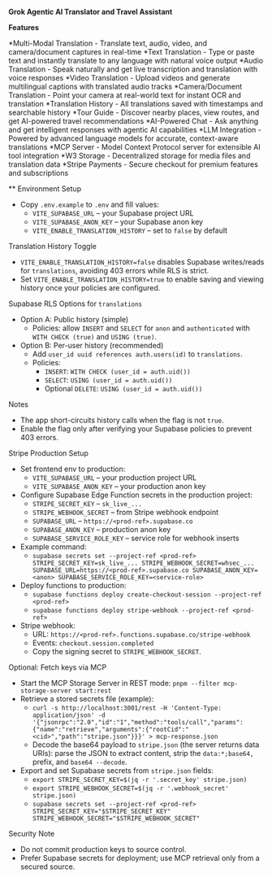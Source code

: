 **Grok Agentic AI Translator and Travel Assistant**

**Features**

*Multi-Modal Translation - Translate text, audio, video, and camera/document captures in real-time
*Text Translation - Type or paste text and instantly translate to any language with natural voice output
*Audio Translation - Speak naturally and get live transcription and translation with voice responses
*Video Translation - Upload videos and generate multilingual captions with translated audio tracks
*Camera/Document Translation - Point your camera at real-world text for instant OCR and translation
*Translation History - All translations saved with timestamps and searchable history
*Tour Guide - Discover nearby places, view routes, and get AI-powered travel recommendations
*AI-Powered Chat - Ask anything and get intelligent responses with agentic AI capabilities
*LLM Integration - Powered by advanced language models for accurate, context-aware translations
*MCP Server - Model Context Protocol server for extensible AI tool integration
*W3 Storage - Decentralized storage for media files and translation data
*Stripe Payments - Secure checkout for premium features and subscriptions

** 
Environment Setup
- Copy `.env.example` to `.env` and fill values:
  - `VITE_SUPABASE_URL` – your Supabase project URL
  - `VITE_SUPABASE_ANON_KEY` – your Supabase anon key
  - `VITE_ENABLE_TRANSLATION_HISTORY` – set to `false` by default

Translation History Toggle
- `VITE_ENABLE_TRANSLATION_HISTORY=false` disables Supabase writes/reads for `translations`, avoiding 403 errors while RLS is strict.
- Set `VITE_ENABLE_TRANSLATION_HISTORY=true` to enable saving and viewing history once your policies are configured.

Supabase RLS Options for `translations`
- Option A: Public history (simple)
  - Policies: allow `INSERT` and `SELECT` for `anon` and `authenticated` with `WITH CHECK (true)` and `USING (true)`.
- Option B: Per-user history (recommended)
  - Add `user_id uuid references auth.users(id)` to `translations`.
  - Policies:
    - `INSERT`: `WITH CHECK (user_id = auth.uid())`
    - `SELECT`: `USING (user_id = auth.uid())`
    - Optional `DELETE`: `USING (user_id = auth.uid())`

Notes
- The app short-circuits history calls when the flag is not `true`.
- Enable the flag only after verifying your Supabase policies to prevent 403 errors.

Stripe Production Setup
- Set frontend env to production:
  - `VITE_SUPABASE_URL` – your production project URL
  - `VITE_SUPABASE_ANON_KEY` – your production anon key
- Configure Supabase Edge Function secrets in the production project:
  - `STRIPE_SECRET_KEY` – `sk_live_...`
  - `STRIPE_WEBHOOK_SECRET` – from Stripe webhook endpoint
  - `SUPABASE_URL` – `https://<prod-ref>.supabase.co`
  - `SUPABASE_ANON_KEY` – production anon key
  - `SUPABASE_SERVICE_ROLE_KEY` – service role for webhook inserts
- Example command:
  - `supabase secrets set --project-ref <prod-ref> STRIPE_SECRET_KEY=sk_live_... STRIPE_WEBHOOK_SECRET=whsec_... SUPABASE_URL=https://<prod-ref>.supabase.co SUPABASE_ANON_KEY=<anon> SUPABASE_SERVICE_ROLE_KEY=<service-role>`
- Deploy functions to production:
  - `supabase functions deploy create-checkout-session --project-ref <prod-ref>`
  - `supabase functions deploy stripe-webhook --project-ref <prod-ref>`
- Stripe webhook:
  - URL: `https://<prod-ref>.functions.supabase.co/stripe-webhook`
  - Events: `checkout.session.completed`
  - Copy the signing secret to `STRIPE_WEBHOOK_SECRET`.

Optional: Fetch keys via MCP
- Start the MCP Storage Server in REST mode: `pnpm --filter mcp-storage-server start:rest`
- Retrieve a stored secrets file (example):
  - `curl -s http://localhost:3001/rest -H 'Content-Type: application/json' -d '{"jsonrpc":"2.0","id":"1","method":"tools/call","params":{"name":"retrieve","arguments":{"rootCid":"<cid>","path":"stripe.json"}}}' > mcp-response.json`
  - Decode the base64 payload to `stripe.json` (the server returns data URIs): parse the JSON to extract content, strip the `data:*;base64,` prefix, and `base64 --decode`.
- Export and set Supabase secrets from `stripe.json` fields:
  - `export STRIPE_SECRET_KEY=$(jq -r '.secret_key' stripe.json)`
  - `export STRIPE_WEBHOOK_SECRET=$(jq -r '.webhook_secret' stripe.json)`
  - `supabase secrets set --project-ref <prod-ref> STRIPE_SECRET_KEY="$STRIPE_SECRET_KEY" STRIPE_WEBHOOK_SECRET="$STRIPE_WEBHOOK_SECRET"`

Security Note
- Do not commit production keys to source control.
- Prefer Supabase secrets for deployment; use MCP retrieval only from a secured source.
